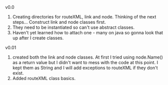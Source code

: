 v0.0

1. Creating directories for routeXML, link and node. Thinking of the next steps... Construct link and node classes first. 
2. They need to be instantiated so can't use abstract classes.
3. Haven't yet learned how to attach one - many on java so gonna look that up after I create classes.

v0.01

1. created both the link and node classes. At first I tried using node.Name() as a return value but I didn't want to mess with the code at this point. I kept them as String and I will add exceptions to routeXML if they don't exist.
2. Added routeXML class basics.